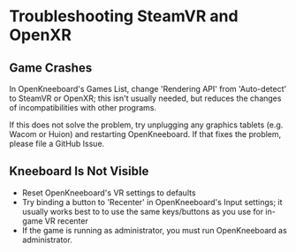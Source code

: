 # Troubleshooting SteamVR and OpenXR

## Game Crashes

In OpenKneeboard's Games List, change 'Rendering API' from 'Auto-detect' to SteamVR or OpenXR; this isn't usually needed, but reduces the changes of incompatibilities with other programs.

If this does not solve the problem, try unplugging any graphics tablets (e.g. Wacom or Huion) and restarting OpenKneeboard. If that fixes the problem, please file a GitHub Issue.

## Kneeboard Is Not Visible

- Reset OpenKneeboard's VR settings to defaults
- Try binding a button to 'Recenter' in OpenKneeboard's Input settings; it usually works best to to use the same keys/buttons as you use for in-game VR recenter
- If the game is running as administrator, you must run OpenKneeboard as administrator.
